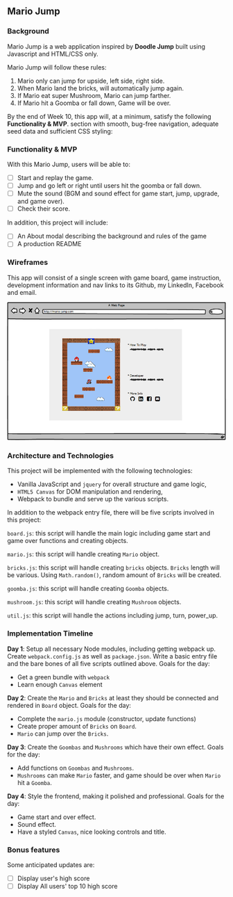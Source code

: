 ## Mario Jump

### Background

Mario Jump is a web application inspired by **Doodle Jump** built using Javascript and HTML/CSS only.

Mario Jump will follow these rules:
1) Mario only can jump for upside, left side, right side.
2) When Mario land the bricks, will automatically jump again.
3) If Mario eat super Mushroom, Mario can jump farther.
4) If Mario hit a Goomba or fall down, Game will be over.

By the end of Week 10, this app will, at a minimum, satisfy the following **Functionality & MVP**. section with smooth, bug-free navigation, adequate seed data and sufficient CSS styling:

### Functionality & MVP  

With this Mario Jump, users will be able to:

- [ ] Start and replay the game.
- [ ] Jump and go left or right until users hit the goomba or fall down.
- [ ] Mute the sound (BGM and sound effect for game start, jump, upgrade, and game over).
- [ ] Check their score.

In addition, this project will include:

- [ ] An About modal describing the background and rules of the game
- [ ] A production README

### Wireframes

This app will consist of a single screen with game board, game instruction, development information and nav links to its Github, my LinkedIn, Facebook and email.

![wireframes](https://github.com/JaniceYR/Mario-Jump/blob/master/docs/wireframe/mario_jump_main_page.png)

### Architecture and Technologies

This project will be implemented with the following technologies:

- Vanilla JavaScript and `jquery` for overall structure and game logic,
- `HTML5 Canvas` for DOM manipulation and rendering,
- Webpack to bundle and serve up the various scripts.

In addition to the webpack entry file, there will be five scripts involved in this project:

`board.js`: this script will handle the main logic including game start and game over functions and creating objects.

`mario.js`: this script will handle creating `Mario` object.

`bricks.js`: this script will handle creating `bricks` objects. `Bricks` length will be various.
Using `Math.random()`, random amount of `Bricks` will be created.

`goomba.js`: this script will handle creating `Goomba` objects.

`mushroom.js`: this script will handle creating `Mushroom` objects.

`util.js`: this script will handle the actions including jump, turn, power_up.

### Implementation Timeline

**Day 1**: Setup all necessary Node modules, including getting webpack up. Create `webpack.config.js` as well as `package.json`.  Write a basic entry file and the bare bones of all five scripts outlined above. Goals for the day:

- Get a green bundle with `webpack`
- Learn enough `Canvas` element

**Day 2**: Create the `Mario` and `Bricks` at least they should be connected and rendered in `Board` object. Goals for the day:

- Complete the `mario.js` module (constructor, update functions)
- Create proper amount of `Bricks` on `Board`.
- `Mario` can jump over the `Bricks`.

**Day 3**: Create the `Goombas` and `Mushrooms` which have their own effect. Goals for the day:

- Add functions on `Goombas` and `Mushrooms`.
- `Mushrooms` can make `Mario` faster, and game should be over when `Mario` hit a `Goomba`.

**Day 4**: Style the frontend, making it polished and professional.  Goals for the day:

- Game start and over effect.
- Sound effect.
- Have a styled `Canvas`, nice looking controls and title.

### Bonus features

Some anticipated updates are:
- [ ] Display user's high score
- [ ] Display All users' top 10 high score
